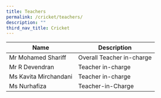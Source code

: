```yaml
---
title: Teachers
permalink: /cricket/teachers/
description: ""
third_nav_title: Cricket
---
```

<table>
<thead>
  <tr>
    <th>Name</th>
    <th>Description</th>
  </tr>
</thead>
<tbody>
  <tr>
    <td>Mr Mohamed Shariff</td>
    <td>Overall Teacher in-charge</td>
  </tr>
  <tr>
    <td>Mr R Devendran</td>
    <td>Teacher in-charge</td>
  </tr>
  <tr>
    <td>Ms Kavita Mirchandani</td>
    <td>Teacher in-charge</td>
  </tr>
  <tr>
    <td>Ms Nurhafiza</td>
    <td>Teacher-in-Charge</td>
  </tr>
</tbody>
</table>